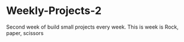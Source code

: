 # Weekly-Projects-2
Second week of build small projects every week. This is week is Rock, paper, scissors
